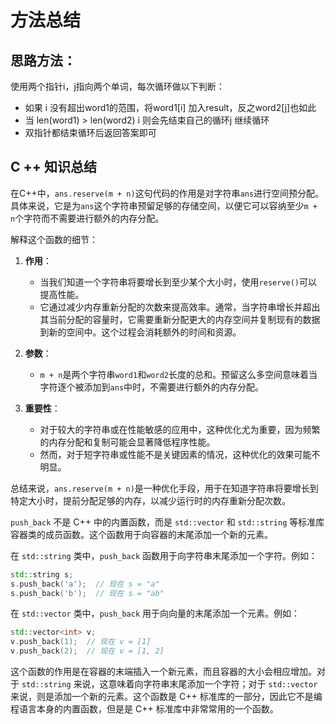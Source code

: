 # 方法总结

## 思路方法：
使用两个指针i，j指向两个单词，每次循环做以下判断：
* 如果 i 没有超出word1的范围，将word1[i] 加入result，反之word2[j]也如此
* 当 len(word1) > len(word2) i 则会先结束自己的循环j 继续循环
* 双指针都结束循环后返回答案即可



## C ++ 知识总结

在C++中，`ans.reserve(m + n)`这句代码的作用是对字符串`ans`进行空间预分配。具体来说，它是为`ans`这个字符串预留足够的存储空间，以便它可以容纳至少`m + n`个字符而不需要进行额外的内存分配。

解释这个函数的细节：

1. **作用**：
   - 当我们知道一个字符串将要增长到至少某个大小时，使用`reserve()`可以提高性能。
   - 它通过减少内存重新分配的次数来提高效率。通常，当字符串增长并超出其当前分配的容量时，它需要重新分配更大的内存空间并复制现有的数据到新的空间中。这个过程会消耗额外的时间和资源。

2. **参数**：
   - `m + n`是两个字符串`word1`和`word2`长度的总和。预留这么多空间意味着当字符逐个被添加到`ans`中时，不需要进行额外的内存分配。

3. **重要性**：
   - 对于较大的字符串或在性能敏感的应用中，这种优化尤为重要，因为频繁的内存分配和复制可能会显著降低程序性能。
   - 然而，对于短字符串或性能不是关键因素的情况，这种优化的效果可能不明显。

总结来说，`ans.reserve(m + n)`是一种优化手段，用于在知道字符串将要增长到特定大小时，提前分配足够的内存，以减少运行时的内存重新分配次数。

`push_back` 不是 C++ 中的内置函数，而是 `std::vector` 和 `std::string` 等标准库容器类的成员函数。这个函数用于向容器的末尾添加一个新的元素。

在 `std::string` 类中，`push_back` 函数用于向字符串末尾添加一个字符。例如：

```cpp
std::string s;
s.push_back('a');  // 现在 s = "a"
s.push_back('b');  // 现在 s = "ab"
```

在 `std::vector` 类中，`push_back` 用于向向量的末尾添加一个元素。例如：

```cpp
std::vector<int> v;
v.push_back(1);  // 现在 v = [1]
v.push_back(2);  // 现在 v = [1, 2]
```

这个函数的作用是在容器的末端插入一个新元素，而且容器的大小会相应增加。对于 `std::string` 来说，这意味着向字符串末尾添加一个字符；对于 `std::vector` 来说，则是添加一个新的元素。这个函数是 C++ 标准库的一部分，因此它不是编程语言本身的内置函数，但是是 C++ 标准库中非常常用的一个函数。